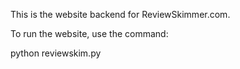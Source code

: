 This is the website backend for ReviewSkimmer.com.

To run the website, use the command:

  python reviewskim.py
